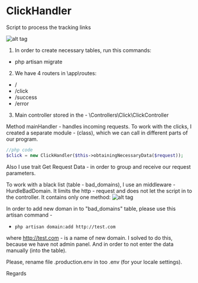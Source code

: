 # ClickHandler
Script to process the tracking links

![alt tag](https://media0.giphy.com/media/nKYtROrQ5gX04/200w.gif#311)

1. In order to create necessary tables, run this commands:

 - php artisan migrate
 
2. We have 4 routers in \app\routes:
- / 
- /click
- /success
- /error

3. Main controller stored in the - \Controllers\Click\ClickController

Method mainHandler - handles incoming requests. 
To work with the clicks, I created a separate module - (class),
which we can call in different parts of our program.

```php
//php code
$click = new ClickHandler($this->obtainingNecessaryData($request));
```

Also I use trait Get Request Data - in order to group and receive our request parameters. 

To work with a black list (table - bad_domains),
I use an middleware - HurdleBadDomain. It limits the http - request and does not
let the script in to the controller.
It contains only one method:
![alt tag](http://pix.toile-libre.org/upload/original/1479083010.png)


In order to add new doman in to "bad_domains" table,
 please use this artisan command -  
 
* ``` php artisan domain:add http://test.com ```
 
 where http://test.com - is a name of new domain. I solved to do this, 
 because we have not admin panel. And in order to not enter
 the data manually (into the table).
 
 Please, rename file .production.env in too .env (for your locale settings).
 
 Regards
